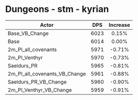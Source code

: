 # Dungeons - stm - kyrian
| Actor | DPS | Increase |
|---|:---:|:---:|
|Base_VB_Change|6023|0.15%|
|Base|6014|0.00%|
|2m_PI_all_covenants|5971|-0.71%|
|2m_PI_Venthyr|5970|-0.73%|
|Saeldurs_PR|5965|-0.81%|
|2m_PI_all_covenants_VB_Change|5961|-0.88%|
|Saeldurs_PR_VB_Change|5960|-0.90%|
|2m_PI_Venthyr_VB_Change|5959|-0.91%|
